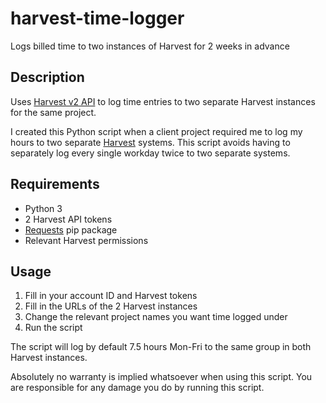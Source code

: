 # harvest-time-logger
Logs billed time to two instances of Harvest for 2 weeks in advance

## Description

Uses [Harvest v2 API](https://help.getharvest.com/api-v2/) to log time entries to two separate Harvest instances for the same project.

I created this Python script when a client project required me to log my hours to two separate [Harvest](https://www.getharvest.com/) systems. This script avoids having to separately log every single workday twice to two separate systems.

## Requirements

- Python 3
- 2 Harvest API tokens
- [Requests](https://pypi.org/project/requests/) pip package
- Relevant Harvest permissions

## Usage

1. Fill in your account ID and Harvest tokens
2. Fill in the URLs of the 2 Harvest instances
3. Change the relevant project names you want time logged under
4. Run the script

The script will log by default 7.5 hours Mon-Fri to the same group in both Harvest instances.

Absolutely no warranty is implied whatsoever when using this script.
You are responsible for any damage you do by running this script.
